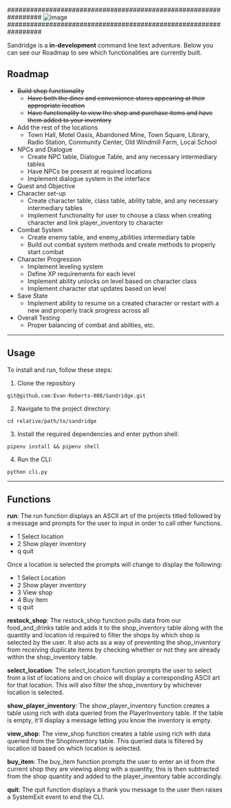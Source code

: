 #################################################################
![image](https://github.com/Evan-Roberts-808/Sandridge/assets/105817690/f4f35e90-f2b8-4ecc-a29e-13dee1784fcd)
#################################################################

Sandridge is a **in-development** command line text adventure. Below you can see our Roadmap to see which functionalities are currently built.

## Roadmap

- ~~Build shop functionality~~
    - ~~Have both the diner and convenience stores appearing at their appropriate location~~
    - ~~Have functionality to view the shop and purchase items and have them added to your inventory~~
- Add the rest of the locations
  - Town Hall, Motel Oasis, Abandoned Mine, Town Square, Library, Radio Station, Community Center, Old Windmill Farm, Local School
- NPCs and Dialogue
    - Create NPC table, Dialogue Table, and any necessary intermediary tables
    - Have NPCs be present at required locations
    - Implement dialogue system in the interface
- Quest and Objective
- Character set-up
    - Create character table, class table, ability table, and any necessary intermediary tables
    - Implement functionality for user to choose a class when creating character and link player_inventory to character
- Combat System
    - Create enemy table, and enemy_abilities intermediary table
    - Build out combat system methods and create methods to properly start combat
- Character Progression
    - Implement leveling system
    - Define XP requirements for each level
    - Implement ability unlocks on level based on character class
    - Implement character stat updates based on level
- Save State
    - Implement ability to resume on a created character or restart with a new and properly track progress across all
- Overall Testing
    - Proper balancing of combat and abilties, etc.

---

## Usage

To install and run, follow these steps:
1. Clone the repository
``` 
git@github.com:Evan-Roberts-808/Sandridge.git 
```
2. Navigate to the project directory:
```
cd relative/path/to/sandridge
```
3. Install the required dependencies and enter python shell:
```
pipenv install && pipenv shell
```
4. Run the CLI:
```
python cli.py
```
---
## Functions

**run**: The run function displays an ASCII art of the projects titled followed by a message and prompts for the user to input in order to call other functions.
- 1 Select location
- 2 Show player inventory
- q quit

Once a location is selected the prompts will change to display the following:
- 1 Select Location
- 2 Show player inventory
- 3 View shop
- 4 Buy item
- q quit

**restock_shop**: The restock_shop function pulls data from our food_and_drinks table and adds it to the shop_inventory table along with the quantity and location id required to filter the shops by which shop is selected by the user. It also acts as a way of preventing the shop_inventory from receiving duplicate items by checking whether or not they are already within the shop_inventory table.

**select_location**: The select_location function prompts the user to select from a list of locations and on choice will display a corresponding ASCII art for that location. This will also filter the shop_inventory by whichever location is selected.

**show_player_inventory**: The show_player_inventory function creates a table using rich with data queried from the PlayerInventory table. If the table is empty, it'll display a message letting you know the inventory is empty.

**view_shop**: The view_shop function creates a table using rich with data queried from the ShopInventory table. This queried data is filtered by location id based on which location is selected.

**buy_item**: The buy_item function prompts the user to enter an id from the current shop they are viewing along with a quantity, this is then subtracted from the shop quantity and added to the player_inventory table accordingly.

**quit**: The quit function displays a thank you message to the user then raises a SystemExit event to end the CLI.
